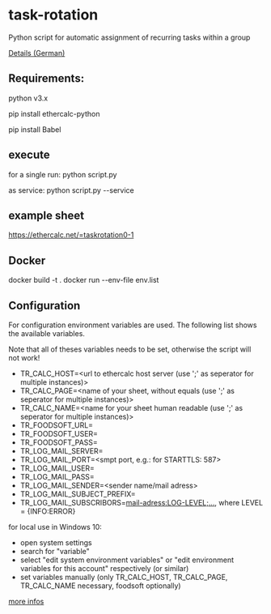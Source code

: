 # task-rotation

Python script for automatic assignment of recurring tasks within a group

[Details (German)](https://github.com/twothreenine/task-rotation/blob/master/manuals/manual_de.md)

## Requirements:

 python v3.x
 
 pip install ethercalc-python
 
 pip install Babel

## execute

for a single run: 
 python script.py

as service:
 python script.py --service

## example sheet

https://ethercalc.net/=taskrotation0-1

## Docker

  docker build -t <image-name> .
  docker run --env-file env.list <image-name>

## Configuration
For configuration environment variables are used. The following list shows the available variables.

Note that all of theses variables needs to be set, otherwise the script will not work!
* TR_CALC_HOST=<url to ethercalc host server (use ';' as seperator for multiple instances)>
* TR_CALC_PAGE=<name of your sheet, without equals (use ';' as seperator for multiple instances)>
* TR_CALC_NAME=<name for your sheet human readable (use ';' as seperator for multiple instances)>
* TR_FOODSOFT_URL=<url to your foodsoft instance>
* TR_FOODSOFT_USER=<foodsoft-user>
* TR_FOODSOFT_PASS=<foodsoft-password>
* TR_LOG_MAIL_SERVER=<server name of smtp server>
* TR_LOG_MAIL_PORT=<smpt port, e.g.: for STARTTLS: 587>  
* TR_LOG_MAIL_USER=<login user> 
* TR_LOG_MAIL_PASS=<login password>
* TR_LOG_MAIL_SENDER=<sender name/mail adress>
* TR_LOG_MAIL_SUBJECT_PREFIX=<prefix of each log mail>
* TR_LOG_MAIL_SUBSCRIBORS=<mail-adress:LOG-LEVEL;...>, where LEVEL = {INFO:ERROR}



for local use in Windows 10:
* open system settings
* search for "variable"
* select "edit system environment variables" or "edit environment variables for this account" respectively (or similar)
* set variables manually (only TR_CALC_HOST, TR_CALC_PAGE, TR_CALC_NAME necessary, foodsoft optionally)

[more infos](https://superuser.com/questions/949560/how-do-i-set-system-environment-variables-in-windows-10)
